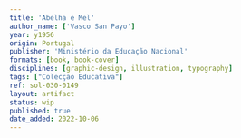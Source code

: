 ```yaml
---
title: 'Abelha e Mel'
author_name: ['Vasco San Payo']
year: y1956
origin: Portugal
publisher: 'Ministério da Educação Nacional'
formats: [book, book-cover]
disciplines: [graphic-design, illustration, typography]
tags: ["Colecção Educativa"]
ref: sol-030-0149
layout: artifact
status: wip
published: true
date_added: 2022-10-06
---
```


